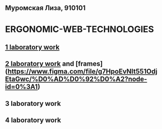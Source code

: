 ## Муромская Лиза, 910101
# ERGONOMIC-WEB-TECHNOLOGIES
## [1 laboratory work](https://github.com/lizamuromskaya/)
## [2 laboratory work](https://github.com/lizamuromskaya/) and [frames] (https://www.figma.com/file/g7HpoEvNIt551OdjEtaGwc/%D0%AD%D0%92%D0%A2?node-id=0%3A1)

## 3 laboratory work
## 4 laboratory work
